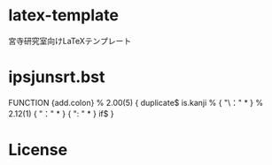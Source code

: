 # latex-template
宮寺研究室向けLaTeXテンプレート

# ipsjunsrt.bst
FUNCTION {add.colon}					% 2.00(5)
{ duplicate$ is.kanji
%    { "\：" * }						% 2.12(1)
    { "：" * }
    { ": " * }
  if$
}

# License

